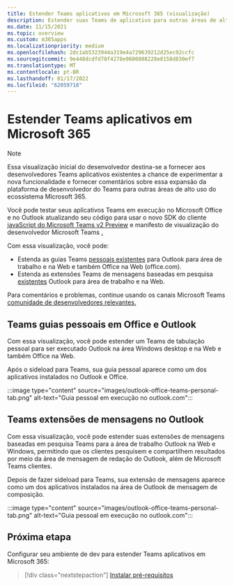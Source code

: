 ```yaml
---
title: Estender Teams aplicativos em Microsoft 365 (visualização)
description: Estender suas Teams de aplicativo para outras áreas de alto uso de Microsoft 365
ms.date: 11/15/2021
ms.topic: overview
ms.custom: m365apps
ms.localizationpriority: medium
ms.openlocfilehash: 2dc1ab5323944a319e4a729639212d25ec92ccfc
ms.sourcegitcommit: 9e448dcdfd78f4278e9600808228e8158d830ef7
ms.translationtype: MT
ms.contentlocale: pt-BR
ms.lasthandoff: 01/17/2022
ms.locfileid: "62059718"
---
```

# <a name="extend-teams-apps-across-microsoft-365"></a>Estender Teams aplicativos em Microsoft 365

> [!NOTE]
> Essa visualização inicial do desenvolvedor destina-se a fornecer aos desenvolvedores Teams [](/microsoftteams/platform/feedback) aplicativos existentes a chance de experimentar a nova funcionalidade e fornecer comentários sobre essa expansão da plataforma de desenvolvedor do Teams para outras áreas de alto uso do ecossistema Microsoft 365.

Você pode testar seus aplicativos Teams em execução no Microsoft Office e no Outlook atualizando seu código para usar o novo SDK do cliente [javaScript do Microsoft Teams v2 Preview](using-teams-client-sdk-preview.md) e manifesto de visualização do desenvolvedor Microsoft Teams [.](../resources/schema/manifest-schema-dev-preview.md)

Com essa visualização, você pode:

- Estenda as guias Teams [pessoais existentes](/microsoftteams/platform/tabs/how-to/create-personal-tab) para Outlook para área de trabalho e na Web e também Office na Web (office.com).
- Estenda as extensões Teams de mensagens baseadas em pesquisa [existentes](/microsoftteams/platform/messaging-extensions/how-to/search-commands/define-search-command) Outlook para área de trabalho e na Web.

Para comentários e problemas, continue usando os canais Microsoft Teams [comunidade de desenvolvedores relevantes.](/microsoftteams/platform/feedback)

## <a name="teams-personal-tabs-in-office-and-outlook"></a>Teams guias pessoais em Office e Outlook

Com essa visualização, você pode estender um Teams de tabulação pessoal para ser executado Outlook na área Windows desktop e na Web e também Office na Web.

Após o sideload para Teams, sua guia pessoal aparece como um dos aplicativos instalados no Outlook e Office.

:::image type="content" source="images/outlook-office-teams-personal-tab.png" alt-text="Guia pessoal em execução no outlook.com":::

## <a name="teams-messaging-extensions-in-outlook"></a>Teams extensões de mensagens no Outlook

Com essa visualização, você pode estender suas extensões de mensagens baseadas em pesquisa Teams para a área de trabalho Outlook na Web e Windows, permitindo que os clientes pesquisem e compartilhem resultados por meio da área de mensagem de redação do Outlook, além de Microsoft Teams clientes.

Depois de fazer sideload para Teams, sua extensão de mensagens aparece como um dos aplicativos instalados na área de Outlook de mensagem de composição.

:::image type="content" source="images/outlook-office-teams-personal-tab.png" alt-text="Guia pessoal em execução no outlook.com":::

## <a name="next-step"></a>Próxima etapa

Configurar seu ambiente de dev para estender Teams aplicativos em Microsoft 365:

> [!div class="nextstepaction"]
> [Instalar pré-requisitos](prerequisites.md)
